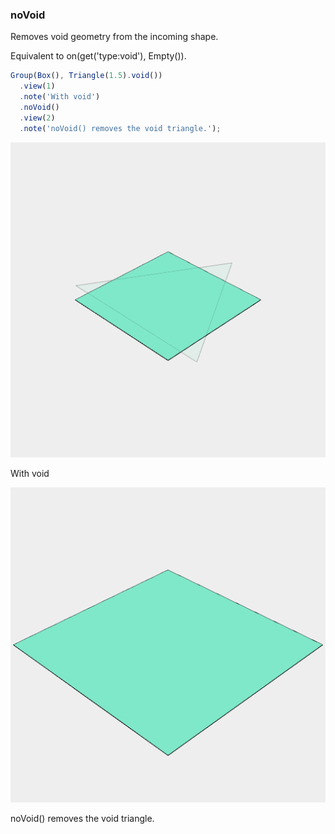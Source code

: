 ### noVoid

Removes void geometry from the incoming shape.

Equivalent to on(get('type:void'), Empty()).

```JavaScript
Group(Box(), Triangle(1.5).void())
  .view(1)
  .note('With void')
  .noVoid()
  .view(2)
  .note('noVoid() removes the void triangle.');
```

![Image](noVoid.md.0.png)

With void

![Image](noVoid.md.1.png)

noVoid() removes the void triangle.
